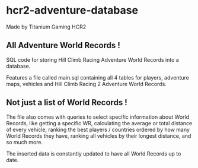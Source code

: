 # hcr2-adventure-database

Made by Titanium Gaming HCR2 

## All Adventure World Records !

SQL code for storing Hill Climb Racing Adventure World Records into a database.

Features a file called main.sql containing all 4 tables for players, adventure maps, vehicles and Hill Climb Racing 2 Adventure World Records. 

## Not just a list of World Records !

The file also comes with queries to select specific information about World Records, like getting a specific WR, calculating the average or total distance of every vehicle, ranking the best players / countries ordered by how many World Records they have, ranking all vehicles by their longest distance, and so much more.

The inserted data is constantly updated to have all World Records up to date.
